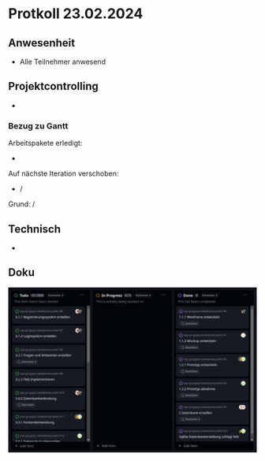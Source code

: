 # Protkoll 23.02.2024

## Anwesenheit

- Alle Teilnehmer anwesend

## Projektcontrolling

-

### Bezug zu Gantt

Arbeitspakete erledigt:

-

Auf nächste Iteration verschoben:

- /

Grund: /

## Technisch

-

## Doku

![doku](../Kanban/Kanban-2024-02-16.png "Kanban")